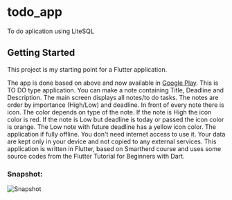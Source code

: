 # todo_app

To do aplication using LiteSQL

## Getting Started

This project is my starting point for a Flutter application.

The app is done based on above and now available in [Google Play](https://play.google.com/store/apps/details?id=com.smartherd.todo_app). This is TO DO type application. You can make a note containing Title, Deadline and Description. The main screen displays all notes/to do tasks. The notes are order by importance (High/Low) and deadline. In front of every note there is icon. The color depends on type of the note. If the note is High the icon color is red. If the note is Low but deadline is today or passed the icon color is orange. The Low note with future deadline has a yellow icon color. The application if fully offline. You don't need internet access to use it. Your data are kept only in your device and not copied to any external services. This application is written in Flutter, based on Smartherd course and uses some source codes from the Flutter Tutorial for Beginners with Dart.

### Snapshot:
![Snapshot]()
